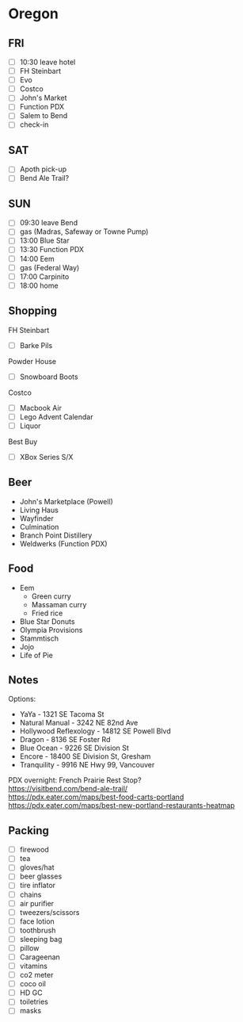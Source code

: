 # Oregon

## FRI
- [ ] 10:30	leave hotel
- [ ] FH Steinbart
- [ ] Evo
- [ ] Costco
- [ ] John's Market
- [ ] Function PDX
- [ ] Salem to Bend
- [ ] check-in

## SAT
- [ ] Apoth pick-up
- [ ] Bend Ale Trail?

## SUN
- [ ] 09:30	leave Bend
- [ ] gas (Madras, Safeway or Towne Pump)
- [ ] 13:00	Blue Star
- [ ] 13:30	Function PDX
- [ ] 14:00	Eem
- [ ] gas (Federal Way)
- [ ] 17:00	Carpinito
- [ ] 18:00	home

## Shopping  
FH Steinbart  

- [ ] Barke Pils  

Powder House  

- [ ] Snowboard Boots  

Costco  

- [ ] Macbook Air
- [ ] Lego Advent Calendar
- [ ] Liquor  

Best Buy  

- [ ] XBox Series S/X

## Beer
* John's Marketplace (Powell)
* Living Haus
* Wayfinder
* Culmination
* Branch Point Distillery
* Weldwerks (Function PDX)

## Food
* Eem
	- Green curry
	- Massaman curry
	- Fried rice
* Blue Star Donuts
* Olympia Provisions
* Stammtisch
* Jojo
* Life of Pie

## Notes  

Options:  

* YaYa - 1321 SE Tacoma St
* Natural Manual - 3242 NE 82nd Ave
* Hollywood Reflexology - 14812 SE Powell Blvd
* Dragon - 8136 SE Foster Rd
* Blue Ocean - 9226 SE Division St
* Encore - 18400 SE Division St, Gresham
* Tranquility - 9916 NE Hwy 99, Vancouver

PDX overnight: French Prairie Rest Stop?  
https://visitbend.com/bend-ale-trail/  
https://pdx.eater.com/maps/best-food-carts-portland  
https://pdx.eater.com/maps/best-new-portland-restaurants-heatmap  

## Packing
- [ ] firewood
- [ ] tea
- [ ] gloves/hat
- [ ] beer glasses
- [ ] tire inflator
- [ ] chains
- [ ] air purifier
- [ ] tweezers/scissors
- [ ] face lotion
- [ ] toothbrush
- [ ] sleeping bag
- [ ] pillow
- [ ] Carageenan
- [ ] vitamins
- [ ] co2 meter
- [ ] coco oil
- [ ] HD GC
- [ ] toiletries
- [ ] masks
